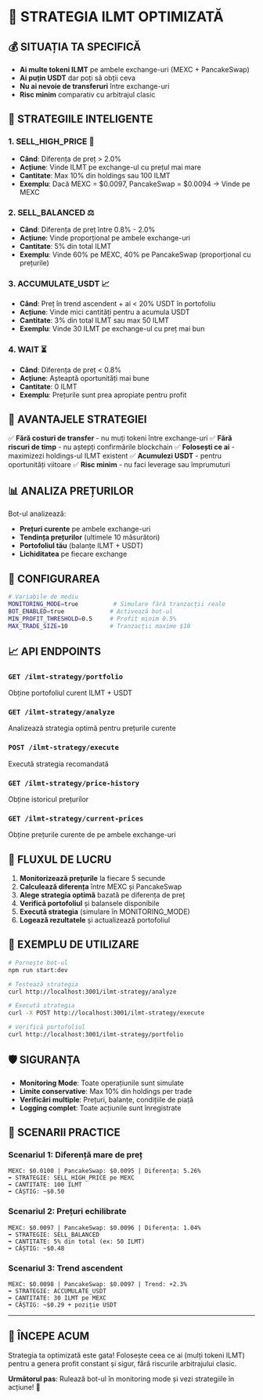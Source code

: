 # 🚀 STRATEGIA ILMT OPTIMIZATĂ

## 💰 **SITUAȚIA TA SPECIFICĂ**

- **Ai multe tokeni ILMT** pe ambele exchange-uri (MEXC + PancakeSwap)
- **Ai puțin USDT** dar poți să obții ceva
- **Nu ai nevoie de transferuri** între exchange-uri
- **Risc minim** comparativ cu arbitrajul clasic

## 🧠 **STRATEGIILE INTELIGENTE**

### 1. **SELL_HIGH_PRICE** 🎯
- **Când**: Diferența de preț > 2.0%
- **Acțiune**: Vinde ILMT pe exchange-ul cu prețul mai mare
- **Cantitate**: Max 10% din holdings sau 100 ILMT
- **Exemplu**: Dacă MEXC = $0.0097, PancakeSwap = $0.0094 → Vinde pe MEXC

### 2. **SELL_BALANCED** ⚖️
- **Când**: Diferența de preț între 0.8% - 2.0%
- **Acțiune**: Vinde proporțional pe ambele exchange-uri
- **Cantitate**: 5% din total ILMT
- **Exemplu**: Vinde 60% pe MEXC, 40% pe PancakeSwap (proporțional cu prețurile)

### 3. **ACCUMULATE_USDT** 📈
- **Când**: Preț în trend ascendent + ai < 20% USDT în portofoliu
- **Acțiune**: Vinde mici cantități pentru a acumula USDT
- **Cantitate**: 3% din total ILMT sau max 50 ILMT
- **Exemplu**: Vinde 30 ILMT pe exchange-ul cu preț mai bun

### 4. **WAIT** ⏳
- **Când**: Diferența de preț < 0.8%
- **Acțiune**: Așteaptă oportunități mai bune
- **Cantitate**: 0 ILMT
- **Exemplu**: Prețurile sunt prea apropiate pentru profit

## 🎯 **AVANTAJELE STRATEGIEI**

✅ **Fără costuri de transfer** - nu muți tokeni între exchange-uri
✅ **Fără riscuri de timp** - nu aștepți confirmările blockchain
✅ **Folosești ce ai** - maximizezi holdings-ul ILMT existent
✅ **Acumulezi USDT** - pentru oportunități viitoare
✅ **Risc minim** - nu faci leverage sau împrumuturi

## 📊 **ANALIZA PREȚURILOR**

Bot-ul analizează:
- **Prețuri curente** pe ambele exchange-uri
- **Tendința prețurilor** (ultimele 10 măsurători)
- **Portofoliul tău** (balanțe ILMT + USDT)
- **Lichiditatea** pe fiecare exchange

## 🔧 **CONFIGURAREA**

```bash
# Variabile de mediu
MONITORING_MODE=true          # Simulare fără tranzacții reale
BOT_ENABLED=true             # Activează bot-ul
MIN_PROFIT_THRESHOLD=0.5     # Profit minim 0.5%
MAX_TRADE_SIZE=10            # Tranzacții maxime $10
```

## 📈 **API ENDPOINTS**

### `GET /ilmt-strategy/portfolio`
Obține portofoliul curent ILMT + USDT

### `GET /ilmt-strategy/analyze`
Analizează strategia optimă pentru prețurile curente

### `POST /ilmt-strategy/execute`
Execută strategia recomandată

### `GET /ilmt-strategy/price-history`
Obține istoricul prețurilor

### `GET /ilmt-strategy/current-prices`
Obține prețurile curente de pe ambele exchange-uri

## 🔄 **FLUXUL DE LUCRU**

1. **Monitorizează prețurile** la fiecare 5 secunde
2. **Calculează diferența** între MEXC și PancakeSwap
3. **Alege strategia optimă** bazată pe diferența de preț
4. **Verifică portofoliul** și balansele disponibile
5. **Execută strategia** (simulare în MONITORING_MODE)
6. **Logează rezultatele** și actualizează portofoliul

## 📱 **EXEMPLU DE UTILIZARE**

```bash
# Pornește bot-ul
npm run start:dev

# Testează strategia
curl http://localhost:3001/ilmt-strategy/analyze

# Execută strategia
curl -X POST http://localhost:3001/ilmt-strategy/execute

# Verifică portofoliul
curl http://localhost:3001/ilmt-strategy/portfolio
```

## 🛡️ **SIGURANȚA**

- **Monitoring Mode**: Toate operațiunile sunt simulate
- **Limite conservative**: Max 10% din holdings per trade
- **Verificări multiple**: Prețuri, balanțe, condițiile de piață
- **Logging complet**: Toate acțiunile sunt înregistrate

## 🎲 **SCENARII PRACTICE**

### **Scenariul 1: Diferență mare de preț**
```
MEXC: $0.0100 | PancakeSwap: $0.0095 | Diferența: 5.26%
➡️ STRATEGIE: SELL_HIGH_PRICE pe MEXC
➡️ CANTITATE: 100 ILMT
➡️ CÂȘTIG: ~$0.50
```

### **Scenariul 2: Prețuri echilibrate**
```
MEXC: $0.0097 | PancakeSwap: $0.0096 | Diferența: 1.04%
➡️ STRATEGIE: SELL_BALANCED
➡️ CANTITATE: 5% din total (ex: 50 ILMT)
➡️ CÂȘTIG: ~$0.48
```

### **Scenariul 3: Trend ascendent**
```
MEXC: $0.0098 | PancakeSwap: $0.0097 | Trend: +2.3%
➡️ STRATEGIE: ACCUMULATE_USDT
➡️ CANTITATE: 30 ILMT pe MEXC
➡️ CÂȘTIG: ~$0.29 + poziție USDT
```

---

## 🚀 **ÎNCEPE ACUM**

Strategia ta optimizată este gata! Folosește ceea ce ai (mulți tokeni ILMT) pentru a genera profit constant și sigur, fără riscurile arbitrajului clasic.

**Următorul pas**: Rulează bot-ul în monitoring mode și vezi strategiile în acțiune! 🎯 